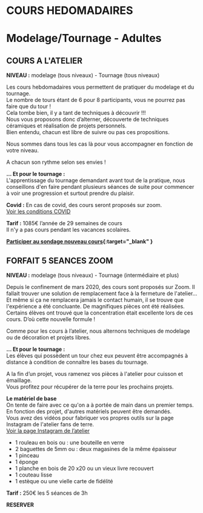 # COURS HEDOMADAIRES  

# Modelage/Tournage - Adultes  
  
  
## COURS A L'ATELIER  
**NIVEAU :** modelage (tous niveaux) - Tournage (tous niveaux)  

Les cours hebdomadaires vous permettent de pratiquer du modelage et du tournage.  
Le nombre de tours étant de 6 pour 8 participants, vous ne pourrez pas faire que du tour !  
Cela tombe bien, il y a tant de techniques à découvrir !!!  
Nous vous proposons donc d’alterner, découverte de techniques céramiques et réalisation de projets personnels.  
Bien entendu, chacun est libre de suivre ou pas ces propositions.  

Nous sommes dans tous les cas là pour vous accompagner en fonction de votre niveau.

A chacun son rythme selon ses envies !  


**… Et pour le tournage :**  
L'apprentissage du tournage demandant avant tout de la pratique, nous conseillons d'en faire pendant plusieurs séances de suite pour commencer à voir une progression et surtout prendre du plaisir.  


**Covid :** 
En cas de covid, des cours seront proposés sur zoom.  
[Voir les conditions COVID](covid)

**Tarif :** 1085€ l’année de 29 semaines de cours  
Il n'y a pas cours pendant les vacances scolaires.  


**[Participer au sondage nouveau cours](https://docs.google.com/forms/d/e/1FAIpQLSfiOYuRfo39ey0bUvQk9uAFC9Z9DWT6ejF2WJXZdvXktcWh9g/viewform?vc=0&c=0&w=1&flr=0){:target="_blank" }**




## FORFAIT 5 SEANCES ZOOM  
**NIVEAU :** modelage (tous niveaux) - Tournage (intermédiaire et plus)

Depuis le confinement de mars 2020, des cours sont proposés sur Zoom.
Il fallait trouver une solution de remplacement face à la fermeture de l'atelier...
Et même si ça ne remplacera jamais le contact humain, il se trouve que l'expérience a été concluante. De magnifiques pièces ont été réalisées. Certains élèves ont trouvé que la concentration était excellente lors de ces cours. D’où cette nouvelle formule !  

Comme pour les cours à l’atelier, nous alternons techniques de modelage ou de décoration et projets libres.

**… Et pour le tournage :**  
Les élèves qui possèdent un tour chez eux peuvent être accompagnés à distance à condition de connaître les bases du tournage.

A la fin d’un projet, vous ramenez vos pièces à l'atelier pour cuisson et émaillage.  
Vous profitez pour récupérer de la terre pour les prochains projets.  


**Le matériel de base**  
On tente de faire avec ce qu'on a à portée de main dans un premier temps.  
En fonction des projet, d'autres matériels peuvent être demandés.  
Vous avez des vidéos pour fabriquer vos propres outils sur la page Instagram de l'atelier fans de terre.  
[Voir la page Instagram de l’atelier](https://www.instagram.com/fansdeterre/)

-	1 rouleau en bois ou : une bouteille en verre
-	2 baguettes de 5mm ou : deux magasines de la même épaisseur
-	1 pinceau
-	1 éponge
-	1 planche en bois de 20 x20 ou un vieux livre recouvert
-	1 couteau lisse
-	1 estèque ou une vielle carte de fidélité
 
**Tarif :** 250€ les 5 séances de 3h  

**RESERVER**

